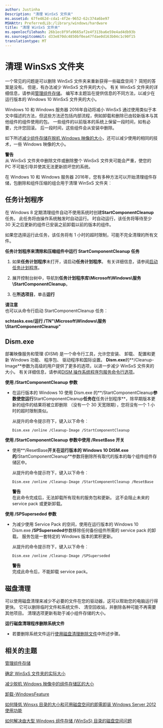 ```yaml
---
author: Justinha
Description: "清理 WinSxS 文件夹"
ms.assetid: 67fe462d-cda1-4f2e-9652-62c374a6be97
MSHAttr: PreferredLib:/library/windows/hardware
title: "清理 WinSxS 文件夹"
ms.openlocfilehash: 26b1ec8f9fa9665af2e4f313ba6e59e4ad4db93b
ms.sourcegitcommit: d33e870dc4850bf0ea47fdae0d163b04c1c90f15
translationtype: MT
---
```

# <a name="clean-up-the-winsxs-folder"></a>清理 WinSxS 文件夹


一个常见的问题是可以删除 WinSxS 文件夹来重新获得一些磁盘空间？ 简短的答案是没有。 但是，有办法减少 WinSxS 文件夹的大小。 有关 WinSxS 文件夹的详细信息，请参阅[管理组件存储](manage-the-component-store.md)。 编写本主题旨在提供信息的不同方法，以减少在运行版本的 Windows 10 WinSxS 文件夹的大小。

Windows 10 和 Windows 服务器 2016年自动将减小 WinSxS 通过使用类似于本文中描述的方法，但这些方法还包括内部流程，例如卸载和删除已由较新版本与其他组件的组件使用的包。 一些组件的以前版本的系统上保留一段时间，如有必要，允许您回滚。 后一段时间，这些组件会从安装中删除。

如下所述[减少组件存储在脱机 Windows 映像的大小](reduce-the-size-of-the-component-store-in-an-offline-windows-image.md)，还可以减少使用的相同的技术，一些 Windows 映像的大小。

**警告**  
从 WinSxS 文件夹中删除文件或删除整个 WinSxS 文件夹可能会严重，使您的 PC 不可能引导并使其无法更新损坏您的系统。

 

在 Windows 10 和 Windows 服务器 2016年，您有多种方法可以开始清理组件存储，包删除和组件压缩的组合用于清理 WinSxS 文件夹︰

## <a name="span-idtaskschedulerspanspan-idtaskschedulerspanspan-idtaskschedulerspantask-scheduler"></a><span id="Task_Scheduler"></span><span id="task_scheduler"></span><span id="TASK_SCHEDULER"></span>任务计划程序


在 Windows 8 定期清理组件自动不使用系统时创建**StartComponentCleanup**任务。 此任务将由操作系统触发时自动运行。 时自动运行，该任务将等待至少 30 天之后更新的组件已安装之前卸载以前的版本的组件。

如果您选择运行此任务，该任务将有 1 小时的超时限制，可能不完全清理的所有文件。

**任务计划程序来清除和压缩组件中运行 StartComponentCleanup 任务**

1.  如果**任务计划程序**未打开，请启动**任务计划程序**。 有关详细信息，请参阅[启动任务计划程序](http://technet.microsoft.com/library/cc721931.aspx)。

2.  展开控制台树中，导航到**任务计划程序库\\Microsoft\\Windows\\服务\\StartComponentCleanup**。

3.  在**所选项目**，单击**运行**

**请注意**  
也可以从命令行启动 StartComponentCleanup 任务︰

**schtasks.exe/运行 /TN"\\Microsoft\\Windows\\服务\\StartComponentCleanup"**

 

## <a name="span-iddismexespanspan-iddismexespandismexe"></a><span id="dism.exe"></span><span id="DISM.EXE"></span>Dism.exe


部署映像服务和管理 (DISM) 是一个命令行工具，允许您安装、 卸载、 配置和更新 Windows 功能、 程序包、 驱动程序和国际设置。 **Dism.exe**的**/Cleanup-Image**参数为高级的用户提供了更多的选项，以进一步减少 WinSxS 文件夹的大小。 有关详细信息，请参阅[DISM 操作系统程序包服务命令行选项](dism-operating-system-package-servicing-command-line-options.md)。

**使用 /StartComponentCleanup 参数**

-   在运行版本的 Windows 10 使用 Dism.exe 的**/StartComponentCleanup**参数使您运行**StartComponentCleanup**任务在**任务计划程序**，除早期版本更新的组件的结果将被立即删除 （没有一个 30 天宽限期），您将没有一个 1 小时的超时限制类似。

    从提升的命令提示符下，键入以下命令︰

    ``` syntax
    Dism.exe /online /Cleanup-Image /StartComponentCleanup
    ```

**使用 /StartComponentCleanup 参数中使用 /ResetBase 开关**

-   使用**/ResetBase**开关在运行版本的 Windows 10 DISM.exe 的**/StartComponentCleanup**参数将删除所有取代的版本的每个组件组件存储区中。

    从提升的命令提示符下，键入以下命令︰

    ``` syntax
    Dism.exe /online /Cleanup-Image /StartComponentCleanup /ResetBase
    ```

    **警告**  
    在此命令完成后，无法卸载所有现有的服务包和更新。 这不会阻止未来的 service pack 或更新卸载。

     

**使用 /SPSuperseded 参数**

-   为减少使用 Service Pack 的空间，使用在运行版本的 Windows 10 Dism.exe **/SPSuperseded**参数移除任何备份组件所需的 service pack 的卸载。 服务包是一套特定的 Windows 版本的累积更新。

    从提升的命令提示符下，键入以下命令︰

    ``` syntax
    Dism.exe /online /Cleanup-Image /SPSuperseded
    ```

    **警告**  
    完成此命令后，不能卸载 service pack。

     

## <a name="span-iddiskcleanupspanspan-iddiskcleanupspanspan-iddiskcleanupspandisk-cleanup"></a><span id="Disk_Cleanup"></span><span id="disk_cleanup"></span><span id="DISK_CLEANUP"></span>磁盘清理


可以使用磁盘清理来减少不必要的文件在您的驱动器，这可以帮助您的电脑运行得更快。 它可以删除临时文件和系统文件、 清空回收站，并删除各种可能不再需要其他项目。 清理选项更新有助于减小组件存储的大小。

**运行磁盘清理程序删除系统文件**

-   若要删除系统文件运行[使用磁盘清理删除文件](http://go.microsoft.com/fwlink/p/?LinkId=698648)中所述步骤。

## <a name="span-idrelatedtopicsspanrelated-topics"></a><span id="related_topics"></span>相关的主题


[管理组件存储](manage-the-component-store.md)

[确定 WinSxS 文件夹的实际大小](determine-the-actual-size-of-the-winsxs-folder.md)

[减少脱机 Windows 映像中的组件存储区的大小](reduce-the-size-of-the-component-store-in-an-offline-windows-image.md)

[卸载-WindowsFeature](http://technet.microsoft.com/library/jj205471.aspx)

[如何降低 Winsxs 目录的大小和可用磁盘空间的即需即装 Windows Server 2012 使用功能](http://blogs.technet.com/b/askpfeplat/archive/2013/02/24/how-to-reduce-the-size-of-the-winsxs-directory-and-free-up-disk-space-on-windows-server-2012-using-features-on-demand.aspx)

[如何解决由大型 Windows 组件存储 (WinSxS) 目录的磁盘空间问题](http://support.microsoft.com/kb/2795190)

 

 






